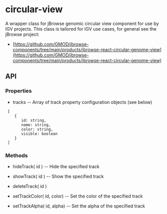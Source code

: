 # circular-view

A wrapper class for jBrowse genomic circular view component for use by IGV projects.  This class is tailored for
IGV use cases, for general see the jBrowse project:

* [https://github.com/GMOD/jbrowse-components/tree/main/products/jbrowse-react-circular-genome-view](https://github.com/GMOD/jbrowse-components/tree/main/products/jbrowse-react-circular-genome-view)


## API

### Properties

* tracks  -- Array of track property configuration objects (see below)

```
 [
    {
       id: string,
       name: string, 
       color: string, 
       visible: boolean
    }
 ]
 ```

### Methods

* hideTrack( id )  -- Hide the specified track

* showTrack( id )  -- Show the specified track

* deleteTrack( id )

* setTrackColor( id, color)  -- Set the color of the specified track

* setTrackAlpha( id, alpha)  -- Set the alpha of the specified track


